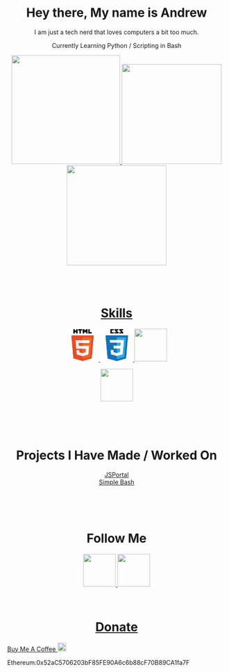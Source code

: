 <h1 align="center"> Hey there, My name is Andrew </h1>
<p align="center"> I am just a tech nerd that loves computers a bit too much. </p>
<p align="center"> Currently Learning Python / Scripting in Bash </p>
<p align="center"> <a href="https://github.com/thebtlgfish" target="_blank" rel="noreferrer"> <img src="https://img.shields.io/badge/Author-thebtlgfish-blue" width="250" height="250"> <a href="https://github.com/thebtlgfish" target="_blank" rel="nonreferrer"> <img src="https://img.shields.io/badge/Repo-thebtlgfish-blue" width="230" height="230"/> <a href="https://thebtlgfish.github.io" target="_blank" rel="noreferrer"> <img src="https://img.shields.io/badge/Blog-thebtlgfish-blue" width="230" height="230"/>
<br>            
<br>
<br>
<br>
<h1 align="center"> Skills </h1>
<p align="center"> <a href="https://www.w3.org/html/" target="_blank" rel="noreferrer"> <img src="https://raw.githubusercontent.com/devicons/devicon/master/icons/html5/html5-original-wordmark.svg" alt="html5" width="75" height="75"/> <a href="https://www.w3schools.com/css/" target="_blank" rel="noreferrer"> <img src="https://raw.githubusercontent.com/devicons/devicon/master/icons/css3/css3-original-wordmark.svg" alt="css3" width="75" height="75"/> </a> <a href="https://w3schools.com/bash" target="_blank" rel="noreferrer"> <img src="https://codehs.com/uploads/71bfa02eae1c64f90cd144bbb0215256" width="75" height="75"> </a></p>
<p align="center"> <a href="https://linux.org" target="_blank" rel="noreferer"> <img src="https://skillicons.dev/icons?i=linux" width="75" height="75"> </a> </p>
<br>
<br>
<br>
<h1 align="center"> Projects I Have Made / Worked On </h1>
<p align="center"> <a href="https://jsportal.netlify.app" target="_blank"> JSPortal </a> <br> <a href="https://github.com/thebtlgfish/SimpleBash" target="_blank"> Simple Bash </a></p>
<br>
<br>
<br>
<h1 align="center"> Follow Me </h1>
<p align="center"> <a href="https://youtube.com/@Bootleg_fish" target="_blank" rel="noreferrer">  <img src="https://youtube.com/favicon.ico" width="75" height="75"> <a href="https://x.com/bootleg_fish" target="_blank" rel="noreferrer"><img src="https://abs.twimg.com/favicons/twitter.3.ico" width="75" height="75">
<br> <br> <br>
<h1 align="center"> Donate </h1>
<p> Buy Me A Coffee <a href="https://buymeacoffee.com/bootlegfish" target="_blank" rel="noreferrer"> <img src="https://cdn.buymeacoffee.com/assets/homepage/meta/apple-icon-120x120.png" width="20" height="20"> </a>
<p> Ethereum:0x52aC5706203bF85FE90A6c6b88cF70B89CA1fa7F</p>

